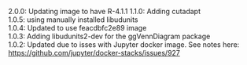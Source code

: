 2.0.0: Updating image to have R-4.1.1
1.1.0: Adding cutadapt  
1.0.5: using manually installed libudunits   
1.0.4: Updated to use feacdbfc2e89 image   
1.0.3: Adding libudunits2-dev for the ggVennDiagram package   
1.0.2: Updated due to isses with Jupyter docker image. See notes here: https://github.com/jupyter/docker-stacks/issues/927  